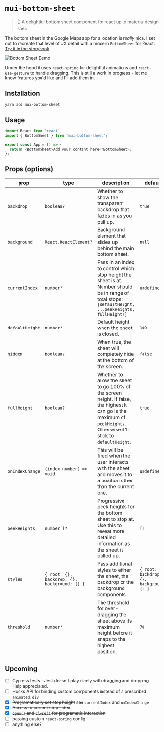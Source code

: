 # `mui-bottom-sheet`

> 👆 A delightful bottom sheet component for react up to material design spec

The bottom sheet in the Google Maps app for a location is _really_ nice. I set out to recreate that level of UX detail with a modern `BottomSheet` for React. [Try it in the storybook](https://mayteio.github.io/mui-bottom-sheet/).

![Bottom Sheet Demo](https://user-images.githubusercontent.com/43975092/78733881-0f751300-798a-11ea-8c9c-62cda96fc35b.gif)

Under the hood it uses `react-spring` for delightful animations and `react-use-gesture` to handle dragging. This is still a work in progress - let me know features you'd like and I'll add them in.

## Installation

```bash
yarn add mui-bottom-sheet
```

## Usage

```js
import React from 'react';
import { BottomSheet } from 'mui-bottom-sheet';

export const App = () => {
  return <BottomSheet>Add your content here</BottomSheet>;
};
```

## Props (options)

| prop            | type                                         | description                                                                                                                                                            | default                                      |
| --------------- | -------------------------------------------- | ---------------------------------------------------------------------------------------------------------------------------------------------------------------------- | -------------------------------------------- |
| `backdrop`      | `boolean?`                                   | Whether to show the transparent backdrop that fades in as you pull up.                                                                                                 | `true`                                       |
| `background`    | `React.ReactElement?`                        | Background element that slides up behind the main bottom sheet.                                                                                                        | `null`                                       |
| `currentIndex`  | `number?`                                    | Pass in an index to control which stop height the sheet is at. Number should be in range of total stops: `[defaultHeight, ...peekHeights, fullHeight?]`                | `undefined`                                  |
| `defaultHeight` | `number?`                                    | Default height when the sheet is closed.                                                                                                                               | `100`                                        |
| `hidden`        | `boolean?`                                   | When true, the sheet will completely hide at the bottom of the screen.                                                                                                 | `false`                                      |
| `fullHeight`    | `boolean?`                                   | Whether to allow the sheet to go 100% of the screen height. If false, the highest it can go is the maximum of `peekHeights`. Otherwise it'll stick to `defaultHeight`. | `true`                                       |
| `onIndexChange` | `(index:number) => void`                     | This will be fired when the user interacts with the sheet and moves it to a position other than the current one.                                                       | `undefined`                                  |
| `peekHeights`   | `number[]?`                                  | Progressive peek heights for the bottom sheet to stop at. Use this to reveal more detailed information as the sheet is pulled up.                                      | `[]`                                         |
| `styles`        | `{ root: {}, backdrop: {}, background: {} }` | Pass additional styles to either the sheet, the backdrop or the background components                                                                                  | `{ root: {}, backdrop: {}, background: {} }` |
| `threshold`     | `number?`                                    | The threshold for over-dragging the sheet above its maximum height before it snaps to the highest position.                                                            | `70`                                         |

## Upcoming

- [ ] Cypress tests - Jest doesn't play nicely with dragging and dropping. Help appreciated.
- [ ] Hooks API for binding custom components instead of a prescribed `animated.div`
- [x] ~~Programatically set stop height~~ see `currentIndex` and `onIndexChange`
- [x] ~~Access to current stop index~~
- [x] ~~`open()` and `close()` for programatic interaction~~
- [ ] passing custom `react-spring` config
- [ ] anything else?
